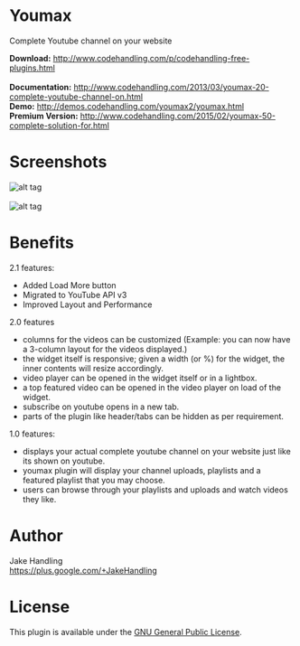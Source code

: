 Youmax
======

Complete Youtube channel on your website

<b>Download:</b> http://www.codehandling.com/p/codehandling-free-plugins.html <br>
<br>
<b>Documentation:</b> http://www.codehandling.com/2013/03/youmax-20-complete-youtube-channel-on.html<br>
<b>Demo:</b> http://demos.codehandling.com/youmax2/youmax.html<br>
<b>Premium Version:</b> http://www.codehandling.com/2015/02/youmax-50-complete-solution-for.html<br>

Screenshots
========

![alt tag](https://3.bp.blogspot.com/-2faj3rje8Xg/V2pR1tE0SfI/AAAAAAAAB_I/H0-MZ2dUNW8V0vbfnPnNX-L4AOWVCHWOQCLcB/s1600/ymax_screen_1.png)
<br><br>
![alt tag](https://1.bp.blogspot.com/-YTbp0peZVq0/V2pR1eVwLhI/AAAAAAAAB_E/l526m2SiQ0koBOJkUKWfXNcNV2N358jXQCLcB/s1600/ymax_screen_2.png)


Benefits
========

2.1 features:
- Added Load More button
- Migrated to YouTube API v3
- Improved Layout and Performance

2.0 features
- columns for the videos can be customized (Example: you can now have a 3-column layout for the videos displayed.)
- the widget itself is responsive; given a width (or %) for the widget, the inner contents will resize accordingly.
- video player can be opened in the widget itself or in a lightbox.
- a top featured video can be opened in the video player on load of the widget.
- subscribe on youtube opens in a new tab.
- parts of the plugin like header/tabs can be hidden as per requirement.

1.0 features:
- displays your actual complete youtube channel on your website just like its shown on youtube.
- youmax plugin will display your channel uploads, playlists and a featured playlist that you may choose.
- users can browse through your playlists and uploads and watch videos they like.

Author
======
Jake Handling<br>
https://plus.google.com/+JakeHandling

License
=======
This plugin is available under the <a href="https://github.com/codehandling/youmax/blob/master/GNU.md">GNU General Public License</a>.
